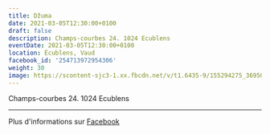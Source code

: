 ```yaml
---
title: Džuma
date: 2021-03-05T12:30:00+0100
draft: false
description: Champs-courbes 24. 1024 Ecublens
eventDate: 2021-03-05T12:30:00+0100
location: Écublens, Vaud
facebook_id: '254713972954306'
weight: 30
image: https://scontent-sjc3-1.xx.fbcdn.net/v/t1.6435-9/155294275_3695079563921169_4909597834044538694_n.jpg?_nc_cat=101&ccb=1-7&_nc_sid=9e60e4&_nc_ohc=UcGs_1235HMQ7kNvwEcc7B6&_nc_oc=AdkumASWRK1DcwmIjcRvqRHsbZHQ3pB3LiHdtpfXgDgUhpCTDO8Vc4EOa1iZpVnHnho&_nc_zt=23&_nc_ht=scontent-sjc3-1.xx&edm=ABTKTjYEAAAA&_nc_gid=Dx2DJlk4wyR5T-LstOX_ew&oh=00_AfPCtsDPPBDr1I6BQitY5M8p2O2S873qDGO2G6lCECgJoA&oe=688D675B
---
```


Champs-courbes 24. 1024 Ecublens

---

Plus d'informations sur [Facebook](https://facebook.com/events/254713972954306)